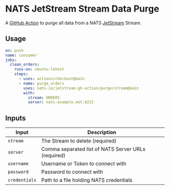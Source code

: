 # NATS JetStream Stream Data Purge

A [GitHub Action](https://github.com/features/actions) to purge all data from a NATS [JetStream](https://github.com/nats-io/jetstream#readme) Stream.

## Usage

```yaml
on: push
name: consumer
jobs:
  clean_orders:
    runs-on: ubuntu-latest
    steps:
      - uses: actions/checkout@main
      - name: purge_orders
        uses: nats-io/jetstream-gh-action/purge/stream@main
        with:
          stream: ORDERS
          server: nats.example.net:4222
```

## Inputs

|Input|Description|
|-----|-----------|
|`stream`|The Stream to delete (required)|
|`server`|Comma separated list of NATS Server URLs (required)|
|`username`|Username or Token to connect with|
|`password`|Password to connect with|
|`credentials`|Path to a file holding NATS credentials|

